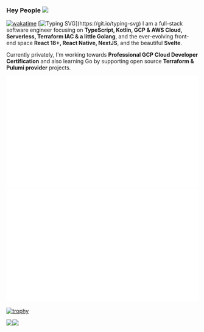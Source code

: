### Hey People <img src="https://raw.githubusercontent.com/MartinHeinz/MartinHeinz/master/wave.gif" width="30" />
 [![wakatime](https://wakatime.com/badge/user/aa6bcc2e-348b-4f4a-b4ee-654494faa04a.svg)](https://wakatime.com/@aa6bcc2e-348b-4f4a-b4ee-654494faa04a)
[![Typing SVG](https://readme-typing-svg.demolab.com?font=Fira+Code&pause=1000&width=435&lines=The+name's+Sean;A+lifelong+learner;A+functional+programmer;A+pragmatist;A+hobbyist;)](https://git.io/typing-svg)
I am a full-stack software engineer focusing on **TypeScript, Kotlin, GCP & AWS Cloud, Serverless, Terraform IAC & a little Golang**, and the ever-evolving front-end space **React 18+, React Native, NextJS**, and the beautiful **Svelte**.

Currently privately, I'm working towards **Professional GCP Cloud Developer Certification** and also learning Go by supporting open source **Terraform & Pulumi provider** projects.

 <!--
https://github.community/t/support-theme-context-for-images-in-light-vs-dark-mode/147981/84
-->
<a href="https://github.com/jstrieb/github-stats">
<img src="https://github.com/algoflows/github-stats/blob/master/generated/overview.svg#gh-light-mode-only" />
<img src="https://github.com/algoflows/github-stats/blob/master/generated/languages.svg#gh-light-mode-only" />
<!--
<img src="https://github.com/algoflows/github-stats/blob/master/generated/overview.svg#gh-dark-mode-only" />
<img src="https://github.com/algoflows/github-stats/blob/master/generated/languages.svg#gh-dark-mode-only" />
-->
</a>

<br>

[![trophy](https://github-profile-trophy.vercel.app/?username=algoflows&row=2&column=5)](https://github.com/ryo-ma/github-profile-trophy)

<img width="140" src="https://badges.images.credential.net/1548277101436.png"><img width="140" src="https://images.credly.com/size/340x340/images/99289602-861e-4929-8277-773e63a2fa6f/image.png">
